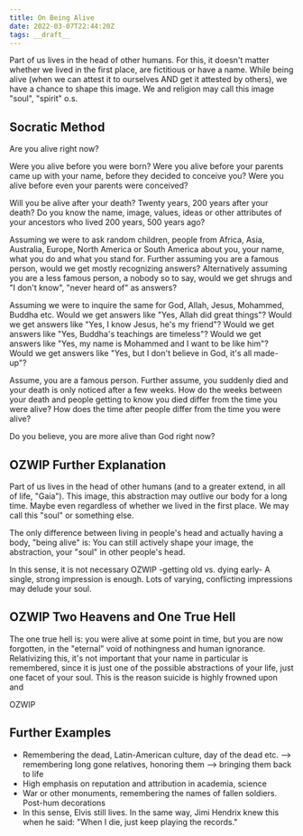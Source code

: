 ```yaml
---
title: On Being Alive
date: 2022-03-07T22:44:20Z
tags: __draft__
---
```


Part of us lives in the head of other humans.
For this, it doesn't matter whether we lived in the first place, are fictitious or have a name.
While being alive (when we can attest it to ourselves AND get it attested by others), we have a chance to shape this image.
We and religion may call this image "soul", "spirit" o.s.

## Socratic Method

Are you alive right now?

Were you alive before you were born?
Were you alive before your parents came up with your name, before they decided to conceive you?
Were you alive before even your parents were conceived?

Will you be alive after your death? Twenty years, 200 years after your death?
Do you know the name, image, values, ideas or other attributes of your ancestors who lived 200 years, 500 years ago?

Assuming we were to ask random children, people from Africa, Asia, Australia, Europe, North America or South America about you, your name, what you do and what you stand for.
Further assuming you are a famous person, would we get mostly recognizing answers?
Alternatively assuming you are a less famous person, a nobody so to say, would we get shrugs and "I don't know", "never heard of" as answers?

Assuming we were to inquire the same for God, Allah, Jesus, Mohammed, Buddha etc.
Would we get answers like "Yes, Allah did great things"?
Would we get answers like "Yes, I know Jesus, he's my friend"?
Would we get answers like "Yes, Buddha's teachings are timeless"?
Would we get answers like "Yes, my name is Mohammed and I want to be like him"?
Would we get answers like "Yes, but I don't believe in God, it's all made-up"?

Assume, you are a famous person.
Further assume, you suddenly died and your death is only noticed after a few weeks.
How do the weeks between your death and people getting to know you died differ from the time you were alive?
How does the time after people differ from the time you were alive?

Do you believe, you are more alive than God right now?

## OZWIP Further Explanation

Part of us lives in the head of other humans (and to a greater extend, in all of life, "Gaia").
This image, this abstraction may outlive our body for a long time. Maybe even regardless of whether we lived in the first place.
We may call this "soul" or something else.

The only difference between living in people's head and actually having a body, "being alive" is:
You can still actively shape your image, the abstraction, your "soul" in other people's head.

In this sense, it is not necessary OZWIP -getting old vs. dying early-
A single, strong impression is enough. Lots of varying, conflicting impressions may delude your soul.

## OZWIP Two Heavens and One True Hell

The one true hell is: you were alive at some point in time, but you are now forgotten, in the "eternal" void of nothingness and human ignorance.
Relativizing this, it's not important that your name in particular is remembered, since it is just one of the possible abstractions of your life, just one facet of your soul.
This is the reason suicide is highly frowned upon and

OZWIP

## Further Examples

* Remembering the dead, Latin-American culture, day of the dead etc. --> remembering long gone relatives, honoring them --> bringing them back to life
* High emphasis on reputation and attribution in academia, science
* War or other monuments, remembering the names of fallen soldiers. Post-hum decorations
* In this sense, Elvis still lives. In the same way, Jimi Hendrix knew this when he said: "When I die, just keep playing the records."
